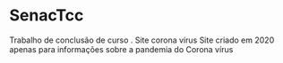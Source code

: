 # SenacTcc
Trabalho de conclusão de curso . Site corona vírus
Site criado em 2020 apenas para informações sobre a pandemia do Corona vírus
